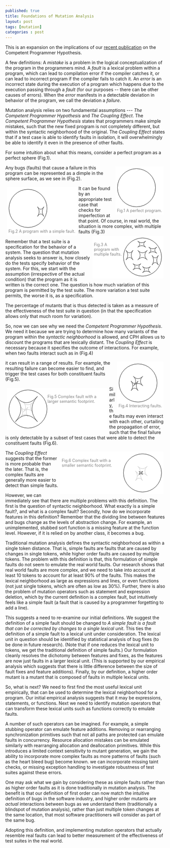```yaml
---
published: true
title: Foundations of Mutation Analysis
layout: post
tags: [mutation]
categories : post
---
```

<style>
img.alignright {padding: 4px; margin: 0 0 2px 7px; display inline; }
img.alignleft {padding: 4px; margin: 0 7px 2px 0; display inline; }
img.aligncenter {display: block; margin-left: auto; margin-right: auto; }

.alignright {float: right;}
.alignleft {float: left;}
.wp-caption { margin: 5px; padding: 5px; border: solid 0px gray; background: #ffffff; font-size: 90%; color: gray}
</style>
This is an expansion on the implications of our [recent publication](/publications/#gopinath2014mutations) on the Competent Programmer Hypothesis.

A few definitions: A *mistake* is a problem in the logical conceptualization of the program in the programmers mind. A *fault* is a lexical problem within a program, which can lead to compilation error if the compiler catches it, or can lead to incorrect program if the compiler fails to catch it. An *error* is an incorrect state during the execution of a program which happens due to the execution passing through a *fault* (for our purposes -- there can be other causes of errors). When the *error* manifests in a detectable deviation in behavior of the program, we call the deviation a *failure*.

Mutation analysis relies on two fundamental assumptions --- *The Competent Programmer Hypothesis* and *The Coupling Effect*. The *Competent Programmer Hypothesis* states that programmers make simple mistakes, such that the new fixed program is not completely different, but within the syntactic neighborhood of the original. The *Coupling Effect* states that if a test case is able to identify faults in isolation, it will overwhelmingly be able to identify it even in the presence of other faults.

For some intuition about what this means, consider a perfect program as a perfect sphere (Fig.1). 

<div class="wp-caption aligncenter" style='float:right'>
<img src="/resources/posts/circle.png"/><br/>
Fig.1 A perfect program.
</div>

Any bugs (faults) that cause a failure in this program can be represented as a dimple in the sphere surface, as we see in (Fig.2).

<div class="wp-caption aligncenter" style='float:left'>
<img src="/resources/posts/1bug-circle.png"/><br/>
Fig.2 A program with a simple fault.
</div>
It can be found by an appropriate test case that checks for imperfection at that point. Of course, in real world, the situation is more complex, with multiple faults (Fig.3)

<div class="wp-caption aligncenter" style='float:right'>
<img style="float: right;" src="/resources/posts/multibug-circle.png"/><br/>
Fig.3 A program with multiple faults.
</div>

Remember that a test suite is a specification for the behavior of a system. The question that mutation analysis seeks to answer is, how closely do the tests specify behavior of the system. For this, we start with the assumption (irrespective of the actual condition) that the program as it is written is the correct one. The question is how much variation of this program is permitted by the test suite. The more variation a test suite permits, the worse it is, as a specification.

The percentage of mutants that is thus detected is taken as a measure of the effectiveness of the test suite in question (in that the specification allows only that much room for variation).

So, now we can see why we need the *Competent Programmer Hypothesis*. We need it because we are trying to determine how many variants of the program within the *syntactic neighborhood* is allowed, and CPH allows us to discount the programs that are lexically distant. The *Coupling Effect* is necessary because it specifies the outcome of interactions. For example, when two faults interact such as in (Fig.4)

<div class="wp-caption aligncenter" style='float:right'>
<img src="/resources/posts/circle-interacting.png"/><br/>
Fig.4 Interacting faults.
</div>

it can result in a range of results. For example, the resulting failure can become easier to find, and trigger the test cases for both constituent faults  (Fig.5).

<div class="wp-caption alignleft" style='float:left'>
<img  style="float: left;"  src="/resources/posts/circle-interacting-large.png"/><br/>
Fig.5 Complex fault with a larger semantic footprint.
</div>

Similarly, the faults may even interact with each other, curtailing the propagation of error, such that the final failure is only detectable by a subset of test cases that were able to detect the constituent faults (Fig.6).

<div class="wp-caption alignright" style="float: right;"  >
<img  style="float: right;"  src="/resources/posts/circle-interacting-small.png"/><br/>
Fig.6 Complex fault with a smaller semantic footprint.
</div>

The *Coupling Effect* suggests that the former is more probable than the later. That is, the complex faults are generally more easier to detect than simple faults.

However, we can immediately see that there are multiple problems with this definition. The first is the question of syntactic neighborhood. What exactly is a simple fault?, and what is a complex fault? Secondly, how do we incorporate features in this definition? Remember that the dividing line between features and bugs change as the levels of abstraction change. For example, an unimplemented, stubbed sort function is a missing feature at the function level. However, if it is relied on by another class, it becomes a bug.

Traditional mutation analysis defines the syntactic neighborhood as within a single token distance. That is, simple faults are faults that are caused by changes in single tokens, while higher order faults are caused by multiple tokens. The problem with this definition is that, this formulation of simple faults do not seem to emulate the real world faults. Our research shows that real world faults are more complex, and we need to take into account at least 10 tokens to account for at least 90% of the faults. This makes the lexical neighborhood as large as expressions and lines, or even functions (not just single tokens, which are often as low as 30%). Further, there is also the problem of mutation operators such as statement and expression deletion, which by the current definition is a complex fault, but intuitively feels like a simple fault (a fault that is caused by a programmer forgetting to add a line).

This suggests a need to re-examine our initial definitions. We suggest the definition of a simple fault should be changed to *A simple fault is a fault that can be corrected by changes to a single lexical unit*. This ties the definition of a simple fault to a lexical unit under consideration. The lexical unit in question should be identified by statistical analysis of bug fixes (to be done in future research). (Note that if one reduces the lexical unit to tokens, we get the traditional definition of simple faults.) Our formulation cleanly  resolves the dichotomy between features and fixes, as the features are now just faults in a larger lexical unit. (This is supported by our empirical analysis which suggests that there is little difference between the size of fault fixes and feature additions).
Finally, by our definition, a higher order mutant is a mutant that is composed of  faults in multiple lexical units.

So, what is next? We need to first find the most useful lexical unit empirically, that can be used to determine the lexical neighborhood for a program. Our initial empirical analysis suggests that it may be expressions, statements, or functions. Next we need to identify mutation operators that can transform these lexical units such as functions correctly to emulate faults.

A number of such operators can be imagined. For example, a simple stubbing operator can emulate feature additions. Removing or rearranging synchronization primitives such that not all paths are protected can emulate faults in concurrency. Resource allocation mistakes can be emulated similarly with rearranging allocation and deallocation primitives. While this introduces a limited context sensitivity to mutant generation, we gain the ability to incorporate more complex faults as more patterns of faults (such as the heart bleed bug) become known. we can incorporate missing taint checks, or missing exception handling to investigate robustness of test suites against these errors.

One may ask what we gain by considering these as simple faults rather than as higher order faults as it is done traditionally in mutation analysis. The benefit is that our definition of first order can now match the intuitive definition of bugs in the software industry, and higher order mutants are _actual_ interactions between bugs as we understand them (traditionally a blindspot of mutation analysis), rather than just multiple token changes at the same location, that most software practitioners will consider as part of the same bug.

Adopting this definition, and implementing mutation operators that actually resemble real faults can lead to better measurement of the effectiveness of test suites in the real world.
